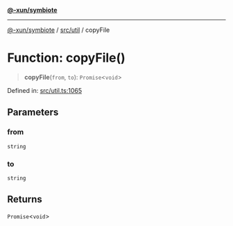 [**@-xun/symbiote**](../../../README.md)

***

[@-xun/symbiote](../../../README.md) / [src/util](../README.md) / copyFile

# Function: copyFile()

> **copyFile**(`from`, `to`): `Promise`\<`void`\>

Defined in: [src/util.ts:1065](https://github.com/Xunnamius/symbiote/blob/5bc8cc1bc3878913c89597fb873ade336adb86bd/src/util.ts#L1065)

## Parameters

### from

`string`

### to

`string`

## Returns

`Promise`\<`void`\>
